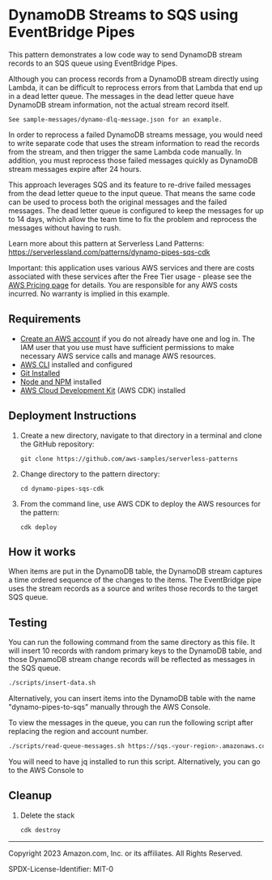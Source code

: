 # DynamoDB Streams to SQS using EventBridge Pipes
This pattern demonstrates a low code way to send DynamoDB stream records to an SQS queue using EventBridge Pipes.

Although you can process records from a DynamoDB stream directly using Lambda, it can be difficult to reprocess errors from that Lambda that end up in a dead letter queue.  The messages in the dead letter queue have DynamoDB stream information, not the actual stream record itself.

`See sample-messages/dynamo-dlq-message.json for an example.`

In order to reprocess a failed DynamoDB streams message, you would need to write separate code that uses the stream information to read the records from the stream, and then trigger the same Lambda code manually.  In addition, you must reprocess those failed messages quickly as DynamoDB stream messages expire after 24 hours.

This approach leverages SQS and its feature to re-drive failed messages from the dead letter queue to the input queue. That means the same code can be used to process both the original messages and the failed messages.  The dead letter queue is configured to keep the messages for up to 14 days, which allow the team time to fix the problem and reprocess the messages without having to rush.

Learn more about this pattern at Serverless Land Patterns: https://serverlessland.com/patterns/dynamo-pipes-sqs-cdk

Important: this application uses various AWS services and there are costs associated with these services after the Free Tier usage - please see the [AWS Pricing page](https://aws.amazon.com/pricing/) for details. You are responsible for any AWS costs incurred. No warranty is implied in this example.

## Requirements

* [Create an AWS account](https://portal.aws.amazon.com/gp/aws/developer/registration/index.html) if you do not already have one and log in. The IAM user that you use must have sufficient permissions to make necessary AWS service calls and manage AWS resources.
* [AWS CLI](https://docs.aws.amazon.com/cli/latest/userguide/install-cliv2.html) installed and configured
* [Git Installed](https://git-scm.com/book/en/v2/Getting-Started-Installing-Git)
* [Node and NPM](https://nodejs.org/en/download/) installed
* [AWS Cloud Development Kit](https://docs.aws.amazon.com/cdk/latest/guide/cli.html) (AWS CDK) installed

## Deployment Instructions

1. Create a new directory, navigate to that directory in a terminal and clone the GitHub repository:
    ```
    git clone https://github.com/aws-samples/serverless-patterns
    ```
1. Change directory to the pattern directory:
    ```
    cd dynamo-pipes-sqs-cdk
    ```
1. From the command line, use AWS CDK to deploy the AWS resources for the pattern:
    ```
    cdk deploy
    ```

## How it works

When items are put in the DynamoDB table, the DynamoDB stream captures a time ordered sequence of the changes to the items. The EventBridge pipe uses the stream records as a source and writes those records to the target SQS queue.

## Testing

You can run the following command from the same directory as this file.  It will insert 10 records with random primary keys to the DynamoDB table, and those DynamoDB stream change records will be reflected as messages in the SQS queue.

```bash
./scripts/insert-data.sh
```

Alternatively, you can insert items into the DynamoDB table with the name "dynamo-pipes-to-sqs" manually through the AWS Console.

To view the messages in the queue, you can run the following script after replacing the region and account number.

```bash
./scripts/read-queue-messages.sh https://sqs.<your-region>.amazonaws.com/<your-account-number>/dynamo-pipes-to-sqs
```

You will need to have jq installed to run this script.  Alternatively, you can go to the AWS Console to

## Cleanup

1. Delete the stack
    ```bash
    cdk destroy
    ```
----
Copyright 2023 Amazon.com, Inc. or its affiliates. All Rights Reserved.

SPDX-License-Identifier: MIT-0
